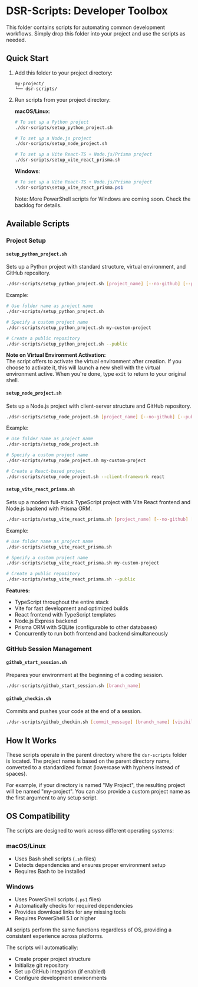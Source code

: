 # DSR-Scripts: Developer Toolbox

This folder contains scripts for automating common development workflows. Simply drop this folder into your project and use the scripts as needed.

## Quick Start

1. Add this folder to your project directory:
   ```
   my-project/
   └── dsr-scripts/
   ```

2. Run scripts from your project directory:

   **macOS/Linux**:
   ```bash
   # To set up a Python project
   ./dsr-scripts/setup_python_project.sh
   
   # To set up a Node.js project
   ./dsr-scripts/setup_node_project.sh
   
   # To set up a Vite React-TS + Node.js/Prisma project
   ./dsr-scripts/setup_vite_react_prisma.sh
   ```

   **Windows**:
   ```powershell
   # To set up a Vite React-TS + Node.js/Prisma project
   .\dsr-scripts\setup_vite_react_prisma.ps1
   ```
   
   Note: More PowerShell scripts for Windows are coming soon. Check the backlog for details.

## Available Scripts

### Project Setup

#### `setup_python_project.sh`

Sets up a Python project with standard structure, virtual environment, and GitHub repository.

```bash
./dsr-scripts/setup_python_project.sh [project_name] [--no-github] [--public]
```

Example:
```bash
# Use folder name as project name
./dsr-scripts/setup_python_project.sh

# Specify a custom project name
./dsr-scripts/setup_python_project.sh my-custom-project

# Create a public repository
./dsr-scripts/setup_python_project.sh --public
```

**Note on Virtual Environment Activation:**  
The script offers to activate the virtual environment after creation. If you choose to activate it, this will launch a new shell with the virtual environment active. When you're done, type `exit` to return to your original shell.

#### `setup_node_project.sh`

Sets up a Node.js project with client-server structure and GitHub repository.

```bash
./dsr-scripts/setup_node_project.sh [project_name] [--no-github] [--public] [--client-framework <framework>]
```

Example:
```bash
# Use folder name as project name
./dsr-scripts/setup_node_project.sh

# Specify a custom project name
./dsr-scripts/setup_node_project.sh my-custom-project

# Create a React-based project
./dsr-scripts/setup_node_project.sh --client-framework react
```

#### `setup_vite_react_prisma.sh`

Sets up a modern full-stack TypeScript project with Vite React frontend and Node.js backend with Prisma ORM.

```bash
./dsr-scripts/setup_vite_react_prisma.sh [project_name] [--no-github] [--public]
```

Example:
```bash
# Use folder name as project name
./dsr-scripts/setup_vite_react_prisma.sh

# Specify a custom project name
./dsr-scripts/setup_vite_react_prisma.sh my-custom-project

# Create a public repository
./dsr-scripts/setup_vite_react_prisma.sh --public
```

**Features:**
- TypeScript throughout the entire stack
- Vite for fast development and optimized builds
- React frontend with TypeScript templates
- Node.js Express backend
- Prisma ORM with SQLite (configurable to other databases)
- Concurrently to run both frontend and backend simultaneously

### GitHub Session Management

#### `github_start_session.sh`

Prepares your environment at the beginning of a coding session.

```bash
./dsr-scripts/github_start_session.sh [branch_name]
```

#### `github_checkin.sh`

Commits and pushes your code at the end of a session.

```bash
./dsr-scripts/github_checkin.sh [commit_message] [branch_name] [visibility]
```

## How It Works

These scripts operate in the parent directory where the `dsr-scripts` folder is located. The project name is based on the parent directory name, converted to a standardized format (lowercase with hyphens instead of spaces).

For example, if your directory is named "My Project", the resulting project will be named "my-project". You can also provide a custom project name as the first argument to any setup script.

## OS Compatibility

The scripts are designed to work across different operating systems:

### macOS/Linux
- Uses Bash shell scripts (`.sh` files)
- Detects dependencies and ensures proper environment setup
- Requires Bash to be installed

### Windows
- Uses PowerShell scripts (`.ps1` files)
- Automatically checks for required dependencies
- Provides download links for any missing tools
- Requires PowerShell 5.1 or higher

All scripts perform the same functions regardless of OS, providing a consistent experience across platforms.

The scripts will automatically:
- Create proper project structure
- Initialize git repository
- Set up GitHub integration (if enabled)
- Configure development environments